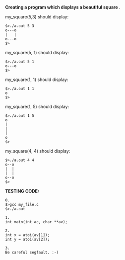 ****Creating a program which displays a beautiful square**** .

my_square(5,3) should display:

	$>./a.out 5 3
	o---o
	|   |
	o---o
	$>

my_square(5, 1) should display:

	$>./a.out 5 1
	o---o
	$>

my_square(1, 1) should display:

	$>./a.out 1 1
	o
	$>

my_square(1, 5) should display:

	$>./a.out 1 5
	o
	|
	|
	|
	o
	$>

my_square(4, 4) should display:

	$>./a.out 4 4
	o--o
	|  |
	|  |
	o--o
	$>

****TESTING CODE:****

	0.
	$>gcc my_file.c
	$>./a.out
	
	1.
	int main(int ac, char **av);
	
	2.
	int x = atoi(av[1]);
	int y = atoi(av[2]);
	
	3.
	Be careful segfault. :-)


